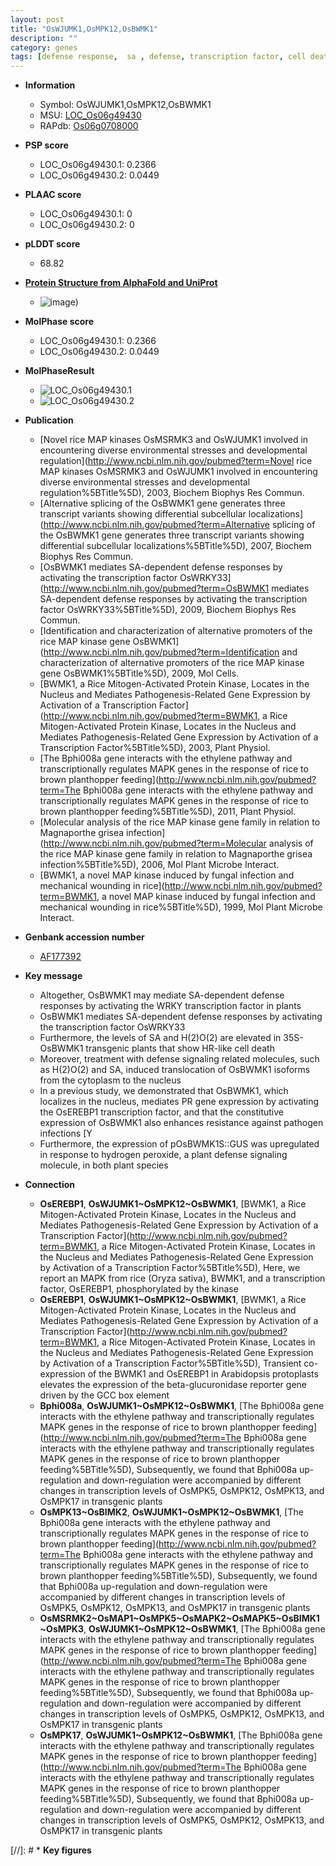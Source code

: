 ```yaml
---
layout: post
title: "OsWJUMK1,OsMPK12,OsBWMK1"
description: ""
category: genes
tags: [defense response,  sa , defense, transcription factor, cell death]
---
```


* **Information**  
    + Symbol: OsWJUMK1,OsMPK12,OsBWMK1  
    + MSU: [LOC_Os06g49430](http://rice.plantbiology.msu.edu/cgi-bin/ORF_infopage.cgi?orf=LOC_Os06g49430)  
    + RAPdb: [Os06g0708000](http://rapdb.dna.affrc.go.jp/viewer/gbrowse_details/irgsp1?name=Os06g0708000)  

* **PSP score**  
    + LOC_Os06g49430.1: 0.2366 
    + LOC_Os06g49430.2: 0.0449 

* **PLAAC score**  
    + LOC_Os06g49430.1: 0 
    + LOC_Os06g49430.2: 0 

* **pLDDT score**
    + 68.82

* **[Protein Structure from AlphaFold and UniProt](https://www.uniprot.org/uniprotkb/Q5Z9J0/entry#structure)**
    + ![image](https://ricepsp.github.io/images/Q5/AF-Q5Z9J0-F1.png))

* **MolPhase score**
    + LOC_Os06g49430.1: 0.2366
    + LOC_Os06g49430.2: 0.0449

* **MolPhaseResult**
    + ![LOC_Os06g49430.1](https://ricepsp.github.io/pictures/LOC_Os06g/LOC_Os06g49430.1.png)
    + ![LOC_Os06g49430.2](https://ricepsp.github.io/pictures/LOC_Os06g/LOC_Os06g49430.2.png)

* **Publication**  
    + [Novel rice MAP kinases OsMSRMK3 and OsWJUMK1 involved in encountering diverse environmental stresses and developmental regulation](http://www.ncbi.nlm.nih.gov/pubmed?term=Novel rice MAP kinases OsMSRMK3 and OsWJUMK1 involved in encountering diverse environmental stresses and developmental regulation%5BTitle%5D), 2003, Biochem Biophys Res Commun.
    + [Alternative splicing of the OsBWMK1 gene generates three transcript variants showing differential subcellular localizations](http://www.ncbi.nlm.nih.gov/pubmed?term=Alternative splicing of the OsBWMK1 gene generates three transcript variants showing differential subcellular localizations%5BTitle%5D), 2007, Biochem Biophys Res Commun.
    + [OsBWMK1 mediates SA-dependent defense responses by activating the transcription factor OsWRKY33](http://www.ncbi.nlm.nih.gov/pubmed?term=OsBWMK1 mediates SA-dependent defense responses by activating the transcription factor OsWRKY33%5BTitle%5D), 2009, Biochem Biophys Res Commun.
    + [Identification and characterization of alternative promoters of the rice MAP kinase gene OsBWMK1](http://www.ncbi.nlm.nih.gov/pubmed?term=Identification and characterization of alternative promoters of the rice MAP kinase gene OsBWMK1%5BTitle%5D), 2009, Mol Cells.
    + [BWMK1, a Rice Mitogen-Activated Protein Kinase, Locates in the Nucleus and Mediates Pathogenesis-Related Gene Expression by Activation of a Transcription Factor](http://www.ncbi.nlm.nih.gov/pubmed?term=BWMK1, a Rice Mitogen-Activated Protein Kinase, Locates in the Nucleus and Mediates Pathogenesis-Related Gene Expression by Activation of a Transcription Factor%5BTitle%5D), 2003, Plant Physiol.
    + [The Bphi008a gene interacts with the ethylene pathway and transcriptionally regulates MAPK genes in the response of rice to brown planthopper feeding](http://www.ncbi.nlm.nih.gov/pubmed?term=The Bphi008a gene interacts with the ethylene pathway and transcriptionally regulates MAPK genes in the response of rice to brown planthopper feeding%5BTitle%5D), 2011, Plant Physiol.
    + [Molecular analysis of the rice MAP kinase gene family in relation to Magnaporthe grisea infection](http://www.ncbi.nlm.nih.gov/pubmed?term=Molecular analysis of the rice MAP kinase gene family in relation to Magnaporthe grisea infection%5BTitle%5D), 2006, Mol Plant Microbe Interact.
    + [BWMK1, a novel MAP kinase induced by fungal infection and mechanical wounding in rice](http://www.ncbi.nlm.nih.gov/pubmed?term=BWMK1, a novel MAP kinase induced by fungal infection and mechanical wounding in rice%5BTitle%5D), 1999, Mol Plant Microbe Interact.

* **Genbank accession number**  
    + [AF177392](http://www.ncbi.nlm.nih.gov/nuccore/AF177392)

* **Key message**  
    + Altogether, OsBWMK1 may mediate SA-dependent defense responses by activating the WRKY transcription factor in plants
    + OsBWMK1 mediates SA-dependent defense responses by activating the transcription factor OsWRKY33
    + Furthermore, the levels of SA and H(2)O(2) are elevated in 35S-OsBWMK1 transgenic plants that show HR-like cell death
    + Moreover, treatment with defense signaling related molecules, such as H(2)O(2) and SA, induced translocation of OsBWMK1 isoforms from the cytoplasm to the nucleus
    + In a previous study, we demonstrated that OsBWMK1, which localizes in the nucleus, mediates PR gene expression by activating the OsEREBP1 transcription factor, and that the constitutive expression of OsBWMK1 also enhances resistance against pathogen infections [Y
    + Furthermore, the expression of pOsBWMK1S::GUS was upregulated in response to hydrogen peroxide, a plant defense signaling molecule, in both plant species

* **Connection**  
    + __OsEREBP1__, __OsWJUMK1~OsMPK12~OsBWMK1__, [BWMK1, a Rice Mitogen-Activated Protein Kinase, Locates in the Nucleus and Mediates Pathogenesis-Related Gene Expression by Activation of a Transcription Factor](http://www.ncbi.nlm.nih.gov/pubmed?term=BWMK1, a Rice Mitogen-Activated Protein Kinase, Locates in the Nucleus and Mediates Pathogenesis-Related Gene Expression by Activation of a Transcription Factor%5BTitle%5D), Here, we report an MAPK from rice (Oryza sativa), BWMK1, and a transcription factor, OsEREBP1, phosphorylated by the kinase
    + __OsEREBP1__, __OsWJUMK1~OsMPK12~OsBWMK1__, [BWMK1, a Rice Mitogen-Activated Protein Kinase, Locates in the Nucleus and Mediates Pathogenesis-Related Gene Expression by Activation of a Transcription Factor](http://www.ncbi.nlm.nih.gov/pubmed?term=BWMK1, a Rice Mitogen-Activated Protein Kinase, Locates in the Nucleus and Mediates Pathogenesis-Related Gene Expression by Activation of a Transcription Factor%5BTitle%5D), Transient co-expression of the BWMK1 and OsEREBP1 in Arabidopsis protoplasts elevates the expression of the beta-glucuronidase reporter gene driven by the GCC box element
    + __Bphi008a__, __OsWJUMK1~OsMPK12~OsBWMK1__, [The Bphi008a gene interacts with the ethylene pathway and transcriptionally regulates MAPK genes in the response of rice to brown planthopper feeding](http://www.ncbi.nlm.nih.gov/pubmed?term=The Bphi008a gene interacts with the ethylene pathway and transcriptionally regulates MAPK genes in the response of rice to brown planthopper feeding%5BTitle%5D), Subsequently, we found that Bphi008a up-regulation and down-regulation were accompanied by different changes in transcription levels of OsMPK5, OsMPK12, OsMPK13, and OsMPK17 in transgenic plants
    + __OsMPK13~OsBIMK2__, __OsWJUMK1~OsMPK12~OsBWMK1__, [The Bphi008a gene interacts with the ethylene pathway and transcriptionally regulates MAPK genes in the response of rice to brown planthopper feeding](http://www.ncbi.nlm.nih.gov/pubmed?term=The Bphi008a gene interacts with the ethylene pathway and transcriptionally regulates MAPK genes in the response of rice to brown planthopper feeding%5BTitle%5D), Subsequently, we found that Bphi008a up-regulation and down-regulation were accompanied by different changes in transcription levels of OsMPK5, OsMPK12, OsMPK13, and OsMPK17 in transgenic plants
    + __OsMSRMK2~OsMAP1~OsMPK5~OsMAPK2~OsMAPK5~OsBIMK1~OsMPK3__, __OsWJUMK1~OsMPK12~OsBWMK1__, [The Bphi008a gene interacts with the ethylene pathway and transcriptionally regulates MAPK genes in the response of rice to brown planthopper feeding](http://www.ncbi.nlm.nih.gov/pubmed?term=The Bphi008a gene interacts with the ethylene pathway and transcriptionally regulates MAPK genes in the response of rice to brown planthopper feeding%5BTitle%5D), Subsequently, we found that Bphi008a up-regulation and down-regulation were accompanied by different changes in transcription levels of OsMPK5, OsMPK12, OsMPK13, and OsMPK17 in transgenic plants
    + __OsMPK17__, __OsWJUMK1~OsMPK12~OsBWMK1__, [The Bphi008a gene interacts with the ethylene pathway and transcriptionally regulates MAPK genes in the response of rice to brown planthopper feeding](http://www.ncbi.nlm.nih.gov/pubmed?term=The Bphi008a gene interacts with the ethylene pathway and transcriptionally regulates MAPK genes in the response of rice to brown planthopper feeding%5BTitle%5D), Subsequently, we found that Bphi008a up-regulation and down-regulation were accompanied by different changes in transcription levels of OsMPK5, OsMPK12, OsMPK13, and OsMPK17 in transgenic plants

[//]: # * **Key figures**  


